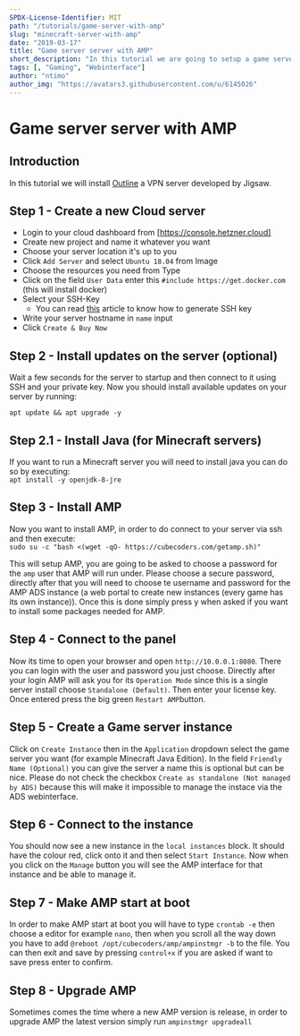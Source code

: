 ```yaml
---
SPDX-License-Identifier: MIT
path: "/tutorials/game-server-with-amp"
slug: "minecraft-server-with-amp"
date: "2019-03-17"
title: "Game server server with AMP"
short_description: "In this tutorial we are going to setup a game server server with AMP"
tags: [, "Gaming", "Webinterface"]
author: "ntimo"
author_img: "https://avatars3.githubusercontent.com/u/6145026"
---
```


# Game server server with AMP

## Introduction

In this tutorial we will install [Outline](https://getoutline.org/) a VPN server developed by Jigsaw.

## Step 1 - Create a new Cloud server

* Login to your cloud dashboard from [https://console.hetzner.cloud]
* Create new project and name it whatever you want
* Choose your server location it's up to you
* Click `Add Server` and select `Ubuntu 18.04` from Image
* Choose the resources you need from Type
* Click on the field `User Data` enter this `#include https://get.docker.com` (this will install docker)
* Select your SSH-Key 
    * You can read [this](https://help.github.com/en/enterprise/2.16/user/articles/generating-a-new-ssh-key-and-adding-it-to-the-ssh-agent) article to know how to generate SSH key
* Write your server hostname in `name` input
* Click `Create & Buy Now`

## Step 2 - Install updates on the server (optional)

Wait a few seconds for the server to startup and then connect to it using SSH and your private key.
Now you should install available updates on your server by running:  

`apt update && apt upgrade -y`  

## Step 2.1 - Install Java (for Minecraft servers)

If you want to run a Minecraft server you will need to install java you can do so by executing:  
`apt install -y openjdk-8-jre`

## Step 3 - Install AMP

Now you want to install AMP, in order to do connect to your server via ssh and then execute:  
`sudo su -c "bash <(wget -qO- https://cubecoders.com/getamp.sh)"`  

This will setup AMP, you are going to be asked to choose a password for the `amp` user that AMP will run under. Please choose a secure password, directly after that you will need to choose te username and password for the AMP ADS instance (a web portal to create new instances (every game has its own instance)). Once this is done simply press y when asked if you want to install some packages needed for AMP.

## Step 4 - Connect to the panel

Now its time to open your browser and open `http://10.0.0.1:8080`. There you can login with the user and password you just choose. Directly after your login AMP will ask you for its `Operation Mode` since this is a single server install choose `Standalone (Default)`. Then enter your license key. Once entered press the big green `Restart AMP`button.

## Step 5 - Create a Game server instance

Click on `Create Instance` then in the `Application` dropdown select the game server you want (for example Minecraft Java Edition). In the field `Friendly Name (Optional)` you can give the server a name this is optional but can be nice. Please do not check the checkbox `Create as standalone (Not managed by ADS)` because this will make it impossible to manage the instace via the ADS webinterface.

## Step 6 - Connect to the instance

You should now see a new instance in the `local instances` block. It should have the colour red, click onto it and then select `Start Instance`. Now when you click on the `Manage` button you will see the AMP interface for that instance and be able to manage it.

## Step 7 - Make AMP start at boot

In order to make AMP start at boot you will have to type `crontab -e` then choose a editor for example `nano`, then when you scroll all the way down you have to add `@reboot /opt/cubecoders/amp/ampinstmgr -b` to the file. You can then exit and save by pressing `control+x` if you are asked if want to save press enter to confirm.

## Step 8 - Upgrade AMP

Sometimes comes the time where a new AMP version is release, in order to upgrade AMP the latest version simply run `ampinstmgr upgradeall`

